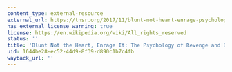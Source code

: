 ```yaml
---
content_type: external-resource
external_url: https://tnsr.org/2017/11/blunt-not-heart-enrage-psychology-revenge-deterrence/
has_external_license_warning: true
license: https://en.wikipedia.org/wiki/All_rights_reserved
status: ''
title: 'Blunt Not the Heart, Enrage It: The Psychology of Revenge and Deterrence'
uid: 1644be28-ec52-44d9-8f39-d890c1b7c4fb
wayback_url: ''
---
```

